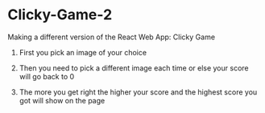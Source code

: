 # Clicky-Game-2
Making a different version of the React Web App: Clicky Game 

1. First you pick an image of your choice

2. Then you need to pick a different image each time or else your score will go back to 0

3. The more you get right the higher your score and the highest score you got will show on the page

